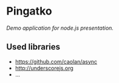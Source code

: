 # Pingatko #

*Demo application for node.js presentation.*

## Used libraries ##

- https://github.com/caolan/async
- http://underscorejs.org
- ...